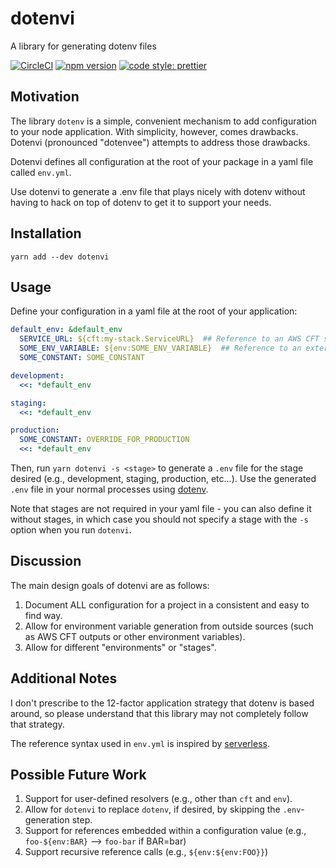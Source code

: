 # dotenvi
A library for generating dotenv files

[![CircleCI](https://circleci.com/gh/b3ross/dotenvi/tree/master.svg?style=svg)](https://circleci.com/gh/b3ross/dotenvi/tree/master)
[![npm version](https://badge.fury.io/js/dotenvi.svg)](https://badge.fury.io/js/dotenvi)
[![code style: prettier](https://img.shields.io/badge/code_style-prettier-ff69b4.svg?style=flat-square)](https://github.com/prettier/prettier)

## Motivation
The library `dotenv` is a simple, convenient mechanism to add configuration to your node application.  With simplicity, however, comes drawbacks.  Dotenvi (pronounced "dotenvee") attempts to address those drawbacks.

Dotenvi defines all configuration at the root of your package in a yaml file called `env.yml`.

Use dotenvi to generate a .env file that plays nicely with dotenv without having to hack on top of dotenv to get it to support your needs.

## Installation

```
yarn add --dev dotenvi
```

## Usage

Define your configuration in a yaml file at the root of your application:

```yaml
default_env: &default_env
  SERVICE_URL: ${cft:my-stack.ServiceURL}  ## Reference to an AWS CFT stack output
  SOME_ENV_VARIABLE: ${env:SOME_ENV_VARIABLE}  ## Reference to an external environment variable
  SOME_CONSTANT: SOME_CONSTANT

development:
  <<: *default_env

staging:
  <<: *default_env

production:
  SOME_CONSTANT: OVERRIDE_FOR_PRODUCTION
  <<: *default_env
```

Then, run `yarn dotenvi -s <stage>` to generate a `.env` file for the stage desired (e.g., development, staging, production, etc...).  Use the generated `.env` file in your normal processes using [dotenv](https://github.com/motdotla/dotenv). 

Note that stages are not required in your yaml file - you can also define it without stages, in which case you should not specify a stage with the `-s` option when you run `dotenvi`.


## Discussion

The main design goals of dotenvi are as follows:

1. Document ALL configuration for a project in a consistent and easy to find way.
2. Allow for environment variable generation from outside sources (such as AWS CFT outputs or other environment variables).
3. Allow for different "environments" or "stages".

## Additional Notes

I don't prescribe to the 12-factor application strategy that dotenv is based around, so please understand that this library may not completely follow that strategy.

The reference syntax used in `env.yml` is inspired by [serverless](https://github.com/serverless/serverless).

## Possible Future Work

1. Support for user-defined resolvers (e.g., other than `cft` and `env`).
2. Allow for `dotenvi` to replace `dotenv`, if desired, by skipping the `.env`-generation step.
3. Support for references embedded within a configuration value (e.g., `foo-${env:BAR}` --> `foo-bar` if BAR=bar)
4. Support recursive reference calls (e.g., `${env:${env:FOO}}`)
